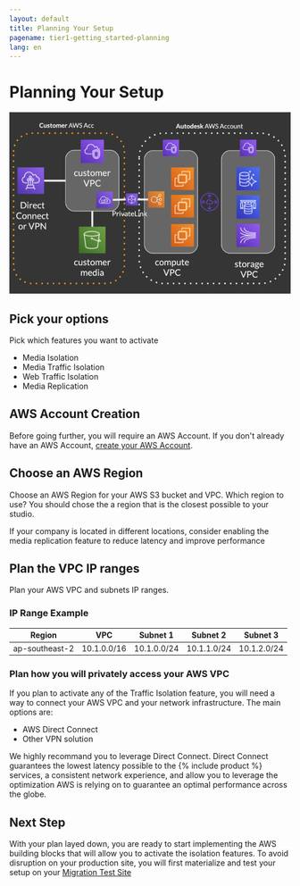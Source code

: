 ```yaml
---
layout: default
title: Planning Your Setup
pagename: tier1-getting_started-planning
lang: en
---
```


# Planning Your Setup

![Architecture](../images/tier1-arch-setup.png)

## Pick your options

Pick which features you want to activate

- Media Isolation
- Media Traffic Isolation
- Web Traffic Isolation
- Media Replication

## AWS Account Creation

Before going further, you will require an AWS Account. If you don't already have an AWS Account, [create your AWS Account](https://aws.amazon.com/premiumsupport/knowledge-center/create-and-activate-aws-account/).

## Choose an AWS Region

Choose an AWS Region for your AWS S3 bucket and VPC. Which region to use? You should chose the a region that is the closest possible to your studio.

If your company is located in different locations, consider enabling the media replication feature to reduce latency and improve performance

## Plan the VPC IP ranges

Plan your AWS VPC and subnets IP ranges.

### IP Range Example

| Region         | VPC         | Subnet 1    | Subnet 2    | Subnet 3    |
| -------------- | ----------- | ----------- | ----------- | ----------- |
| ap-southeast-2 | 10.1.0.0/16 | 10.1.0.0/24 | 10.1.1.0/24 | 10.1.2.0/24 |

### Plan how you will privately access your AWS VPC

If you plan to activate any of the Traffic Isolation feature, you will need a way to connect your AWS VPC and your network infrastructure. The main options are:

- AWS Direct Connect
- Other VPN solution

We highly recommand you to leverage Direct Connect. Direct Connect guarantees the lowest latency possible to the {% include product %} services, a consistent network experience, and allow you to leverage the optimization AWS is relying on to guarantee an optimal performance across the globe.

## Next Step

With your plan layed down, you are ready to start implementing the AWS building blocks that will allow you to activate the isolation features. To avoid disruption on your production site, you will first materialize and test your setup on your [Migration Test Site](./shotgun_poc_site.md)
